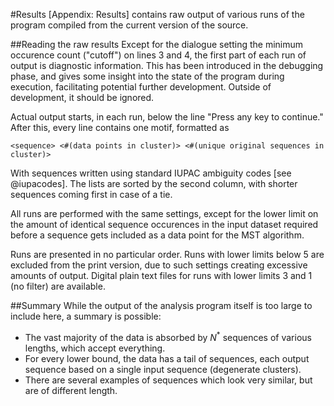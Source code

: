 #Results
[Appendix: Results] contains raw output of various runs of the
program compiled from the current version of the source.

##Reading the raw results
Except for the dialogue setting the minimum occurence count ("cutoff")
on lines 3 and 4, the first part of each run of output is diagnostic
information. This has been introduced in the debugging phase, and gives
some insight into the state of the program during execution,
facilitating potential further development. Outside of development, it
should be ignored.

Actual output starts, in each run, below the line "Press any key to
continue." After this, every line contains one motif, formatted as
```
<sequence> <#(data points in cluster)> <#(unique original sequences in cluster)>
```
With sequences written using standard IUPAC ambiguity codes [see
@iupacodes]. The lists are sorted by the second column, with shorter
sequences coming first in case of a tie.

All runs are performed with the same settings, except for the lower
limit on the amount of identical sequence occurences in the input
dataset required before a sequence gets included as a data point for the
MST algorithm.

Runs are presented in no particular order. Runs with lower limits below
5 are excluded from the print version, due to such settings creating
excessive amounts of output. Digital plain text files for runs with
lower limits 3 and 1 (no filter) are available.


##Summary
While the output of the analysis program itself is too large to include
here, a summary is possible:

 - The vast majority of the data is absorbed by $N^*$ sequences of
   various lengths, which accept everything.
 - For every lower bound, the data has a tail of sequences, each output
   sequence based on a single input sequence (degenerate clusters).
 - There are several examples of sequences which look very similar, but
   are of different length.
